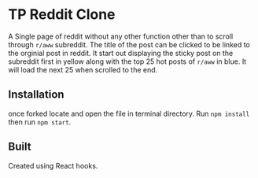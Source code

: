 # TP Reddit Clone

A Single page of reddit without any other function other than to scroll through `r/aww` subreddit. The title of the post can be clicked to be linked to the orginial post in reddit. It start out displaying the sticky post on the subreddit first in yellow along with the top 25 hot posts of `r/aww` in blue. It will load the next 25 when scrolled to the end.

## Installation

once forked locate and open the file in terminal directory.
Run `npm install` then run `npm start`.

## Built

Created using React hooks.
